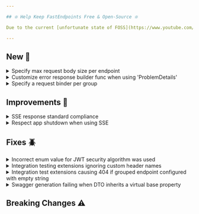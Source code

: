 ```yaml
---

## ❇️ Help Keep FastEndpoints Free & Open-Source ❇️

Due to the current [unfortunate state of FOSS](https://www.youtube.com/watch?v=H96Va36xbvo), please consider [becoming a sponsor](https://opencollective.com/fast-endpoints) and help us beat the odds to keep the project alive and free for everyone.

---
```


[//]: # (<details><summary>title text</summary></details>)

## New 🎉

<details><summary>Specify max request body size per endpoint</summary>

Instead of globally increasing the max request body size in Kestrel, you can now set a max body size per endpoint where necessary like so:

```csharp
public override void Configure()
{
    Post("/file-upload");
    AllowFileUploads();
    MaxRequestBodySize(50 * 1024 * 1024);
}
```

</details>

<details><summary>Customize error response builder func when using 'ProblemDetails'</summary>

You can now specify a custom response builder function when doing `.UseProblemDetails()` as shown below in case you have a special requirement to use a certain shape
for one or more of your endpoints while the rest of the endpoints use the standard response.

```csharp
app.UseFastEndpoints(
       c => c.Errors.UseProblemDetails(
           p =>
           {
               p.ResponseBuilder = (failures, ctx, statusCode) =>
                                   {
                                       if (ctx.Request.Path.StartsWithSegments("/group-name"))
                                       {
                                           // return any shape you want to be serialized
                                           return new
                                           {
                                               Errors = failures
                                           };
                                       }

                                       // anything else will use the standard problem details.
                                       return new ProblemDetails(failures, ctx.Request.Path, ctx.TraceIdentifier, statusCode);
                                   };
           }))
```

</details>

<details><summary>Specify a request binder per group</summary>

It is now possible to register a particular open generic request binder such as the following:

```csharp
class MyBinder<TRequest> : RequestBinder<TRequest> where TRequest : notnull 
{ 
    public override async ValueTask<TRequest> BindAsync(BinderContext ctx, CancellationToken ct) 
    { 
        var req = await base.BindAsync(ctx, ct); // run the default binding logic
 
        if (req is MyRequest r) 
            r.SomeValue = Guid.NewGuid().ToString(); // do whatever you like
 
        return req; 
    } 
} 
```

only for a certain group configuration, so that only endpoints of that group will have the above custom binder associated with them.

```csharp
sealed class MyGroup : Group 
{ 
    public MyGroup() 
    { 
        Configure("/my-group", ep => ep.RequestBinder(typeof(MyBinder<>))); 
    } 
} 
```

</details>

## Improvements 🚀

<details><summary>SSE response standard compliance</summary>

The SSE response implementation has been enhanced by making the `Id` property in `StreamItem` optional, adding an optional `Retry` property for client-side reconnection control, as well as introducing an extra `StreamItem` constructor overload for more flexibility. Additionally, the `X-Accel-Buffering: no` response header is now automatically sent to improve compatibility with reverse proxies like NGINX, ensuring streamed data is delivered without buffering. You can now do the following when doing multi-type data responses:

```csharp
yield return new StreamItem("my-event", myData, 3000);
```

</details>

<details><summary>Respect app shutdown when using SSE</summary>

The SSE implementation now passes the `ApplicationStopping` cancellation token to your `IAsyncEnumerable` method. This means that streaming is cancelled at least when the application host is shutting down, and also when a user provided `CancellationToken` (if provided) triggers it.

```csharp
public override async Task HandleAsync(CancellationToken ct)
{
    await Send.EventStreamAsync(GetMultiDataStream(ct), ct);

    async IAsyncEnumerable<StreamItem> GetMultiDataStream([EnumeratorCancellation] CancellationToken ct)
    {
        // Here ct is now your user provided CancellationToken combined with the ApplicationStopping CancellationToken.
        while (!ct.IsCancellationRequested)
        {
            await Task.Delay(1000, ct);

            yield return new StreamItem(Guid.NewGuid(), "your-event-type", 42);
        }
    }
}
```

</details>

## Fixes 🪲

<details><summary>Incorrect enum value for JWT security algorithm was used</summary>

The wrong variant (`SecurityAlgorithms.HmacSha256Signature`) was being used for creating symmetric JWTs by default.
The default value has been changed to `SecurityAlgorithms.HmacSha256`. It's recommended to invalidate and regenerate new tokens if you've been using the default.

If for some reason, you'd like to keep using `SecurityAlgorithms.HmacSha256Signature`, you can set it yourself like so:

```csharp
var token = JwtBearer.CreateToken(
    o =>
    {
        o.SigningKey = ...;
        o.SigningAlgorithm = SecurityAlgorithms.HmacSha256Signature;
    });
```

</details>


<details><summary>Integration testing extensions ignoring custom header names</summary>

The testing httpclient extensions were ignoring user supplied custom header names such as the following:

```csharp
[FromHeader("x-something")]
```

during the constructing of the http request message. It was instead using the DTO property name completely dismissing the custom header names.

</details>

<details><summary>Integration test extensions causing 404 if grouped endpoint configured with empty string</summary>

The test helper methods were constructing the url/route of the endpoint being tested incorrectly if that endpoint belonged to a group and was configured with an empty route like so:

```csharp
sealed class MyGroup : Group 
{ 
    public MyGroup() 
    { 
        Configure("my-group", ep => ep.AllowAnonymous()); 
    } 
} 
 
sealed class Request 
{ 
    [QueryParam] 
    public string Id { get; set; } 
} 
 
sealed class RootEndpoint : Endpoint<Request, string> 
{ 
    public override void Configure() 
    { 
        Get(string.Empty); 
        Group<MyGroup>(); 
    } 
 
    ...
}
```

</details>

<details><summary>Swagger generation failing when DTO inherits a virtual base property</summary>

When a base class has a virtual property that a derived class was overriding as shown below, Swagger generator was throwing an exception due an internal dictionary key duplication.

```csharp
public abstract class BaseDto
{
    public virtual string Name { get; set; }
}

sealed class DerivedClass : BaseDto
{
    public override string Name { get; set; }
}
```

</details>

## Breaking Changes ⚠️